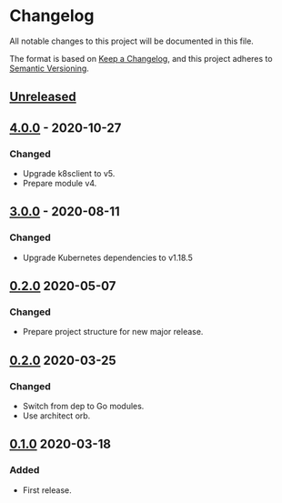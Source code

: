 # Changelog

All notable changes to this project will be documented in this file.

The format is based on [Keep a Changelog](https://keepachangelog.com/en/1.0.0/),
and this project adheres to [Semantic Versioning](https://semver.org/spec/v2.0.0.html).



## [Unreleased]

## [4.0.0] - 2020-10-27

### Changed

- Upgrade k8sclient to v5.
- Prepare module v4.

## [3.0.0] - 2020-08-11

### Changed

- Upgrade Kubernetes dependencies to v1.18.5

## [0.2.0] 2020-05-07

### Changed

- Prepare project structure for new major release.



## [0.2.0] 2020-03-25

### Changed

- Switch from dep to Go modules.
- Use architect orb.



## [0.1.0] 2020-03-18

### Added

- First release.



[Unreleased]: https://github.com/giantswarm/tenantcluster/compare/v4.0.0...HEAD
[4.0.0]: https://github.com/giantswarm/tenantcluster/compare/v3.0.0...v4.0.0
[3.0.0]: https://github.com/giantswarm/tenantcluster/compare/v2.0.0...v3.0.0
[2.0.0]: https://github.com/giantswarm/tenantcluster/compare/v0.2.0...v2.0.0
[0.2.0]: https://github.com/giantswarm/tenantcluster/compare/v0.1.0...v0.2.0

[0.1.0]: https://github.com/giantswarm/tenantcluster/releases/tag/v0.1.0
